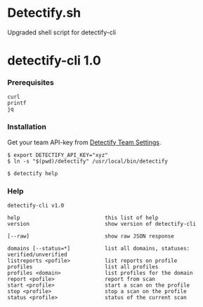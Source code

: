 # Detectify.sh
Upgraded shell script for detectify-cli

# detectify-cli 1.0

### Prerequisites

```
curl
printf
jq
```

### Installation

Get your team API-key from [Detectify Team Settings](https://detectify.com/dashboard/team).

```
$ export DETECTIFY_API_KEY="xyz"
$ ln -s "$(pwd)/detectify" /usr/local/bin/detectify

$ detectify help
```

### Help

```
detectify-cli v1.0

help                           this list of help
version                        show version of detectify-cli

[--raw]                        show raw JSON response

domains [--status=*]           list all domains, statuses: verified/unverified
listreports <pofile>           list reports on profile
profiles                       list all profiles
profiles <domain>              list profiles for the domain
report <pofile>                report from scan
start <profile>                start a scan on the profile
stop <profile>                 stop a scan on the profile
status <profile>               status of the current scan
